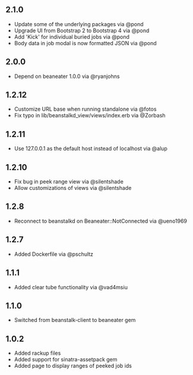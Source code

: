 2.1.0
-----------

- Update some of the underlying packages via @pond
- Upgrade UI from Bootstrap 2 to Bootstrap 4 via @pond
- Add 'Kick' for individual buried jobs via @pond
- Body data in job modal is now formatted JSON via @pond

2.0.0
-----------

- Depend on beaneater 1.0.0 via @ryanjohns

1.2.12
-----------

- Customize URL base when running standalone via @fotos
- Fix typo in lib/beanstalkd_view/views/index.erb via @Zorbash

1.2.11
-----------

- Use 127.0.0.1 as the default host instead of localhost via @alup

1.2.10
-----------

- Fix bug in peek range view via @silentshade
- Allow customizations of views via @silentshade

1.2.8
-----------

- Reconnect to beanstalkd on Beaneater::NotConnected via @ueno1969

1.2.7
-----------

- Added Dockerfile via @pschultz

1.1.1
-----------

- Added clear tube functionality via @vad4msiu


1.1.0
-----------

- Switched from beanstalk-client to beaneater gem


1.0.2
-----------

- Added rackup files
- Added support for sinatra-assetpack gem
- Added page to display ranges of peeked job ids
